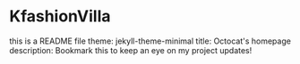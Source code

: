 # KfashionVilla
this is a README file
theme: jekyll-theme-minimal
title: Octocat's homepage
description: Bookmark this to keep an eye on my project updates!
